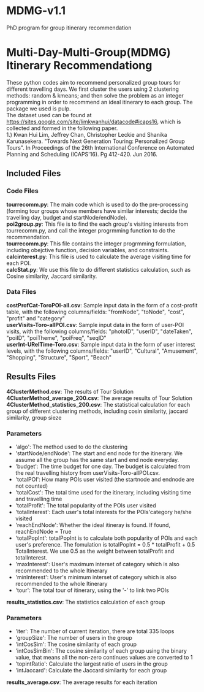 # MDMG-v1.1
PhD program for group itinerary recommendation


# Multi-Day-Multi-Group(MDMG) Itinerary Recommendationg
These python codes aim to recommend personalized group tours for different travelling days. We first cluster the users using 2 clustering methods: random & kmeans; and then solve the problem as an integer programming in order to recommend an ideal itinerary to each group. The package we used is pulp.  
The dataset used can be found at https://sites.google.com/site/limkwanhui/datacode#icaps16, which is collected and formed in the following paper.    
1.) Kwan Hui Lim, Jeffrey Chan, Christopher Leckie and Shanika Karunasekera. "Towards Next Generation Touring: Personalized Group Tours". In Proceedings of the 26th International Conference on Automated Planning and Scheduling (ICAPS'16). Pg 412-420. Jun 2016.  

## Included Files
### Code Files  
**tourrecomm.py**: The main code which is used to do the pre-processing (forming tour groups whose members have similar interests; decide the travelling day, budget and startNode/endNode).  
**poi2group.py**: This file is to find the each group's visiting interests from tourrecomm.py, and call the integer progrmming function to do the recommendation.  
**tourrecomm.py**: This file contains the integer progrmming formulation, including obejctive function, decision variables, and constraints.  
**calcinterest.py**: This file is used to calculate the average visiting time for each POI.  
**calcStat.py**: We use this file to do different statistics calculation, such as Cosine similarity, Jaccard similarity.  
### Data Files
**costProfCat-ToroPOI-all.csv**: Sample input data in the form of a cost-profit table, with the following columns/fields: "fromNode", "toNode", "cost", "profit" and "category"  
**userVisits-Toro-allPOI.csv**: Sample input data in the form of user-POI visits, with the following columns/fields: "photoID", "userID", "dateTaken", "poiID", "poiTheme", "poiFreq", "seqID"  
**userInt-URelTime-Toro.csv**: Sample input data in the form of user interest levels, with the following columns/fields: "userID", "Cultural", "Amusement", "Shopping", "Structure", "Sport", "Beach"  
## Results Files
**4ClusterMethod.csv**: The results of Tour Solution
**4ClusterMethod_average_200.csv**: The average results of Tour Solution
**4ClusterMethod_statistics_200.csv**: The statistical calculation for each group of different clustering methods, including cosin similarity, jaccard similarity, group sieze
### Parameters
- 'algo': The method used to do the clustering 
- 'startNode/endNode': The start and end node for the itinerary. We assume all the group has the same start and end node everyday. 
- 'budget': The time budget for one day. The budget is calculated from the real travelling history from userVisits-Toro-allPOI.csv.  
- 'totalPOI': How many POIs user visited (the startnode and endnode are not counted)
- 'totalCost': The total time used for the itinerary, including visiting time and travelling time
- 'totalProfit': The total popularity of the POIs user visited
- 'totalInterest': Each user's total interests for the POIs'category he/she visited
- 'reachEndNode': Whether the ideal itineray is found. If found, reachEndNode = True
- 'totalPopInt': totalPopInt is to calculate both popularity of POIs and each user's preference. The fomulation is totalPopInt = 0.5 * totalProfit + 0.5 TotalInterest. We use 0.5 as the weight between totalProfit and totalInterest.
- 'maxInterest': User's maximum interset of category which is also recommended to the whole Itinerary
- 'minInterest': User's minimum interset of category which is also recommended to the whole Itinerary
- 'tour': The total tour of itinerary, using the '-' to link two POIs  

**results_statistics.csv**: The statistics calculation of each group    
### Parameters
- 'iter': The number of current iteration, there are total 335 loops
- 'groupSize': The number of users in the group
- 'intCosSim': The cosine similarity of each group
- 'intCosSimBin': The cosine similarity of each group using the binary value, that means all the non-zero continues values are converted to 1
- 'topintRatio': Calculate the largest ratio of users in the group
- 'intJaccard': Calculate the Jaccard similarity for each group

**results_average.csv**: The average results for each iteration

